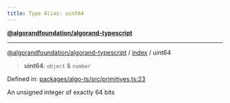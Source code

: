 ```yaml
---
title: Type Alias: uint64
---
```


[**@algorandfoundation/algorand-typescript**](../../README)

***

[@algorandfoundation/algorand-typescript](../../README) / [index](../README) / uint64



> **uint64**: `object` & `number`

Defined in: [packages/algo-ts/src/primitives.ts:23](https://github.com/algorandfoundation/puya-ts/blob/main/packages/algo-ts/src/primitives.ts#L23)

An unsigned integer of exactly 64 bits